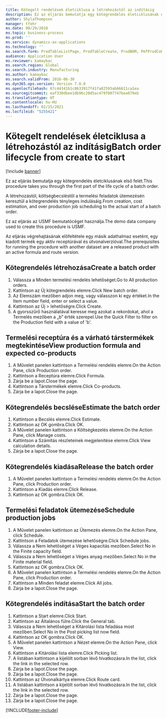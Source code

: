 ```yaml
---
title: Kötegelt rendelések életciklusa a létrehozástól az indításig
description: Ez az eljárás bemutatja egy kötegrendelés életciklusának első felét.
author: ShylaThompson
manager: tfehr
ms.date: 08/29/2018
ms.topic: business-process
ms.prod: ''
ms.service: dynamics-ax-applications
ms.technology: ''
ms.search.form: ProdTableListPage, ProdTableCreate, ProdBOM, PmfProdCoBy, ProdParmCostEstimation, ProdCalcTrans, ProdParmRelease, ProdSchedule, ProdRouteJob, ProdParmStartUp, ProdJournalTransBOM, ProdJournalTransRoute
audience: Application User
ms.reviewer: kamaybac
ms.search.region: Global
ms.search.industry: Manufacturing
ms.author: kamaybac
ms.search.validFrom: 2016-06-30
ms.dyn365.ops.version: Version 7.0.0
ms.openlocfilehash: 67c44341b1c8633917f41fa82593ab66611ca1ea
ms.sourcegitcommit: eaf330dbee1db96c20d5ac479f007747bea079eb
ms.translationtype: HT
ms.contentlocale: hu-HU
ms.lasthandoff: 02/15/2021
ms.locfileid: "5255421"
---
```

# <a name="batch-order-lifecycle-from-create-to-start"></a><span data-ttu-id="2ddb8-103">Kötegelt rendelések életciklusa a létrehozástól az indításig</span><span class="sxs-lookup"><span data-stu-id="2ddb8-103">Batch order lifecycle from create to start</span></span>

[!include [banner](../../includes/banner.md)]

<span data-ttu-id="2ddb8-104">Ez az eljárás bemutatja egy kötegrendelés életciklusának első felét.</span><span class="sxs-lookup"><span data-stu-id="2ddb8-104">This procedure takes you through the first part of the life cycle of a batch order.</span></span>

<span data-ttu-id="2ddb8-105">A létrehozástól, költségbecsléstől a termelési feladatok ütemezésén keresztül a kötegrendelés tényleges indulásáig.</span><span class="sxs-lookup"><span data-stu-id="2ddb8-105">From creation, cost estimation, and over production job scheduling to the actual start of a batch order.</span></span>



<span data-ttu-id="2ddb8-106">Ez az eljárás az USMF bemutatócéget használja.</span><span class="sxs-lookup"><span data-stu-id="2ddb8-106">The demo data company used to create this procedure is USMF.</span></span> 



<span data-ttu-id="2ddb8-107">Az eljárás végrehajtásának előfeltétele egy másik adathalmaz esetént, egy kiadott termék egy aktív receptúrával és útvonalverzióval.</span><span class="sxs-lookup"><span data-stu-id="2ddb8-107">The prerequisites for running the procedure with another dataset are a released product with an active formula and route version.</span></span>


## <a name="create-a-batch-order"></a><span data-ttu-id="2ddb8-108">Kötegrendelés létrehozása</span><span class="sxs-lookup"><span data-stu-id="2ddb8-108">Create a batch order</span></span>
1. <span data-ttu-id="2ddb8-109">Válassza a Minden termelési rendelés lehetőséget.</span><span class="sxs-lookup"><span data-stu-id="2ddb8-109">Go to All production orders.</span></span>
2. <span data-ttu-id="2ddb8-110">Kattintson az Új kötegrendelés elemre.</span><span class="sxs-lookup"><span data-stu-id="2ddb8-110">Click New batch order.</span></span>
3. <span data-ttu-id="2ddb8-111">Az Elemszám mezőben adjon meg, vagy válasszon ki egy értéket.</span><span class="sxs-lookup"><span data-stu-id="2ddb8-111">In the Item number field, enter or select a value.</span></span>
4. <span data-ttu-id="2ddb8-112">Kattintson az Új > lehetőségre.</span><span class="sxs-lookup"><span data-stu-id="2ddb8-112">Click Create.</span></span>
5. <span data-ttu-id="2ddb8-113">A gyorsszűrő használatával keresse meg azokat a rekordokat, ahol a Termelés mezőben a „b” érték szerepel.</span><span class="sxs-lookup"><span data-stu-id="2ddb8-113">Use the Quick Filter to filter on the Production field with a value of 'b'.</span></span>

## <a name="view-production-formula-and-expected-co-products"></a><span data-ttu-id="2ddb8-114">Termelési receptúra és a várható társtermékek megtekintése</span><span class="sxs-lookup"><span data-stu-id="2ddb8-114">View production formula and expected co-products</span></span>
1. <span data-ttu-id="2ddb8-115">A Művelet panelen kattintson a Termelési rendelés elemre.</span><span class="sxs-lookup"><span data-stu-id="2ddb8-115">On the Action Pane, click Production order.</span></span>
2. <span data-ttu-id="2ddb8-116">Kattintson a Receptúra elemre.</span><span class="sxs-lookup"><span data-stu-id="2ddb8-116">Click Formula.</span></span>
3. <span data-ttu-id="2ddb8-117">Zárja be a lapot.</span><span class="sxs-lookup"><span data-stu-id="2ddb8-117">Close the page.</span></span>
4. <span data-ttu-id="2ddb8-118">Kattintson a Társtermékek elemre.</span><span class="sxs-lookup"><span data-stu-id="2ddb8-118">Click Co-products.</span></span>
5. <span data-ttu-id="2ddb8-119">Zárja be a lapot.</span><span class="sxs-lookup"><span data-stu-id="2ddb8-119">Close the page.</span></span>

## <a name="estimate-the-batch-order"></a><span data-ttu-id="2ddb8-120">Kötegrendelés becslése</span><span class="sxs-lookup"><span data-stu-id="2ddb8-120">Estimate the batch order</span></span>
1. <span data-ttu-id="2ddb8-121">Kattintson a Becslés elemre.</span><span class="sxs-lookup"><span data-stu-id="2ddb8-121">Click Estimate.</span></span>
2. <span data-ttu-id="2ddb8-122">Kattintson az OK gombra.</span><span class="sxs-lookup"><span data-stu-id="2ddb8-122">Click OK.</span></span>
3. <span data-ttu-id="2ddb8-123">A Művelet panelen kattintson a Költségkezelés elemre.</span><span class="sxs-lookup"><span data-stu-id="2ddb8-123">On the Action Pane, click Manage costs.</span></span>
4. <span data-ttu-id="2ddb8-124">Kattintson a Számítás részleteinek megjelenítése elemre.</span><span class="sxs-lookup"><span data-stu-id="2ddb8-124">Click View calculation details.</span></span>
5. <span data-ttu-id="2ddb8-125">Zárja be a lapot.</span><span class="sxs-lookup"><span data-stu-id="2ddb8-125">Close the page.</span></span>

## <a name="release-the-batch-order"></a><span data-ttu-id="2ddb8-126">Kötegrendelés kiadása</span><span class="sxs-lookup"><span data-stu-id="2ddb8-126">Release the batch order</span></span>
1. <span data-ttu-id="2ddb8-127">A Művelet panelen kattintson a Termelési rendelés elemre.</span><span class="sxs-lookup"><span data-stu-id="2ddb8-127">On the Action Pane, click Production order.</span></span>
2. <span data-ttu-id="2ddb8-128">Kattintson a Kiadás elemre.</span><span class="sxs-lookup"><span data-stu-id="2ddb8-128">Click Release.</span></span>
3. <span data-ttu-id="2ddb8-129">Kattintson az OK gombra.</span><span class="sxs-lookup"><span data-stu-id="2ddb8-129">Click OK.</span></span>

## <a name="schedule-production-jobs"></a><span data-ttu-id="2ddb8-130">Termelési feladatok ütemezése</span><span class="sxs-lookup"><span data-stu-id="2ddb8-130">Schedule production jobs</span></span>
1. <span data-ttu-id="2ddb8-131">A Művelet panelen kattintson az Ütemezés elemre.</span><span class="sxs-lookup"><span data-stu-id="2ddb8-131">On the Action Pane, click Schedule.</span></span>
2. <span data-ttu-id="2ddb8-132">Kattintson a Feladatok ütemezése lehetőségre.</span><span class="sxs-lookup"><span data-stu-id="2ddb8-132">Click Schedule jobs.</span></span>
3. <span data-ttu-id="2ddb8-133">Válassza a Nem lehetőséget a Véges kapacitás mezőben.</span><span class="sxs-lookup"><span data-stu-id="2ddb8-133">Select No in the Finite capacity field.</span></span>
4. <span data-ttu-id="2ddb8-134">Válassza a Nem lehetőséget a Véges anyag mezőben.</span><span class="sxs-lookup"><span data-stu-id="2ddb8-134">Select No in the Finite material field.</span></span>
5. <span data-ttu-id="2ddb8-135">Kattintson az OK gombra.</span><span class="sxs-lookup"><span data-stu-id="2ddb8-135">Click OK.</span></span>
6. <span data-ttu-id="2ddb8-136">A Művelet panelen kattintson a Termelési rendelés elemre.</span><span class="sxs-lookup"><span data-stu-id="2ddb8-136">On the Action Pane, click Production order.</span></span>
7. <span data-ttu-id="2ddb8-137">Kattintson a Minden feladat elemre.</span><span class="sxs-lookup"><span data-stu-id="2ddb8-137">Click All jobs.</span></span>
8. <span data-ttu-id="2ddb8-138">Zárja be a lapot.</span><span class="sxs-lookup"><span data-stu-id="2ddb8-138">Close the page.</span></span>

## <a name="start-the-batch-order"></a><span data-ttu-id="2ddb8-139">Kötegrendelés indítása</span><span class="sxs-lookup"><span data-stu-id="2ddb8-139">Start the batch order</span></span>
1. <span data-ttu-id="2ddb8-140">Kattintson a Start elemre.</span><span class="sxs-lookup"><span data-stu-id="2ddb8-140">Click Start.</span></span>
2. <span data-ttu-id="2ddb8-141">Kattintson az Általános fülre.</span><span class="sxs-lookup"><span data-stu-id="2ddb8-141">Click the General tab.</span></span>
3. <span data-ttu-id="2ddb8-142">Válassza a Nem lehetőséget a Kitárolási lista feladása most mezőben.</span><span class="sxs-lookup"><span data-stu-id="2ddb8-142">Select No in the Post picking list now field.</span></span>
4. <span data-ttu-id="2ddb8-143">Kattintson az OK gombra.</span><span class="sxs-lookup"><span data-stu-id="2ddb8-143">Click OK.</span></span>
5. <span data-ttu-id="2ddb8-144">A Művelet panelen kattintson a Nézet elemre.</span><span class="sxs-lookup"><span data-stu-id="2ddb8-144">On the Action Pane, click View.</span></span>
6. <span data-ttu-id="2ddb8-145">Kattintson a Kitárolási lista elemre.</span><span class="sxs-lookup"><span data-stu-id="2ddb8-145">Click Picking list.</span></span>
7. <span data-ttu-id="2ddb8-146">A listában kattintson a kijelölt sorban lévő hivatkozásra.</span><span class="sxs-lookup"><span data-stu-id="2ddb8-146">In the list, click the link in the selected row.</span></span>
8. <span data-ttu-id="2ddb8-147">Zárja be a lapot.</span><span class="sxs-lookup"><span data-stu-id="2ddb8-147">Close the page.</span></span>
9. <span data-ttu-id="2ddb8-148">Zárja be a lapot.</span><span class="sxs-lookup"><span data-stu-id="2ddb8-148">Close the page.</span></span>
10. <span data-ttu-id="2ddb8-149">Kattintson az Útvonalkártya elemre.</span><span class="sxs-lookup"><span data-stu-id="2ddb8-149">Click Route card.</span></span>
11. <span data-ttu-id="2ddb8-150">A listában kattintson a kijelölt sorban lévő hivatkozásra.</span><span class="sxs-lookup"><span data-stu-id="2ddb8-150">In the list, click the link in the selected row.</span></span>
12. <span data-ttu-id="2ddb8-151">Zárja be a lapot.</span><span class="sxs-lookup"><span data-stu-id="2ddb8-151">Close the page.</span></span>
13. <span data-ttu-id="2ddb8-152">Zárja be a lapot.</span><span class="sxs-lookup"><span data-stu-id="2ddb8-152">Close the page.</span></span>



[!INCLUDE[footer-include](../../../includes/footer-banner.md)]